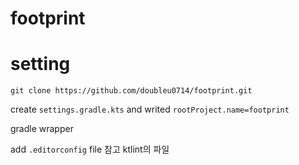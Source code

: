 # footprint

# setting
```
git clone https://github.com/doubleu0714/footprint.git
```

create `settings.gradle.kts` and writed `rootProject.name=footprint`

gradle wrapper

add `.editorconfig` file 참고 ktlint의 파일

